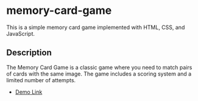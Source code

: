 # memory-card-game
This is a simple memory card game implemented with HTML, CSS, and JavaScript.

## Description

The Memory Card Game is a classic game where you need to match pairs of cards with the same image. The game includes a scoring system and a limited number of attempts.

- [Demo Link](https://t-vulpes.github.io/memory-card-game/)

